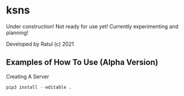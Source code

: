# ksns
Under construction! Not ready for use yet! Currently experimenting and planning!

Developed by Ratul (c) 2021

## Examples of How To Use (Alpha Version)

Creating A Server

```python
pip3 install --editable .
```